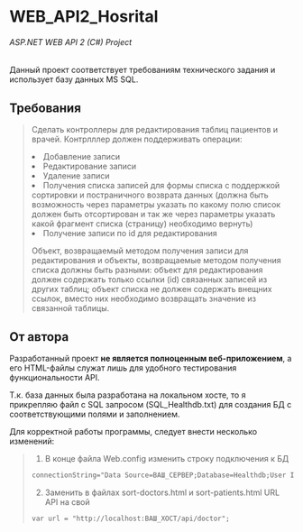 WEB_API2_Hosrital
=====================
###### ASP.NET WEB API 2 (C#) Project
Данный проект соответствует требованиям технического задания и использует базу данных MS SQL.

Требования
-----------------------------------
> Сделать контроллеры для редактирования таблиц пациентов и врачей.
> Контрлллер должен поддерживать операции:
> <li> Добавление записи
> <li> Редактирование записи
> <li> Удаление записи
> <li> Получения списка записей для формы списка с поддержкой сортировки и постраничного возврата данных (должна быть возможность через параметры указать по какому полю список должен быть отсортирован и так же через параметры указать какой фрагмент списка (страницу) необходимо вернуть)
> <li> Получение записи по id для редактирования
> 
> Объект, возвращаемый методом получения записи для редактирования и объекты, возвращаемые методом получения списка должны быть разными:
> объект для редактирования должен содержать только ссылки (id) связанных записей из других таблиц;
> объект списка не должен содержать внещних ссылок, вместо них необходимо возвращать значение из связанной таблицы.
> 

От автора
-----------------------------------
Разработанный проект **не является полноценным веб-приложением**, а его HTML-файлы служат лишь для удобного тестирования функциональности API.

Т.к. база данных была разработана на локальном хосте, то я прикрепляю файл c SQL запросом (SQL_Healthdb.txt) для создания БД с соответствующими полями и заполнением.

Для корректной работы программы, следует внести несколько изменений:
> 1. В конце файла Web.config изменить строку подключения к БД
> ```xml
> connectionString="Data Source=ВАШ_СЕРВЕР;Database=Healthdb;User Id=ВАШ_ЛОГИН;Password=ВАШ_ПАРОЛЬ;
> ```
> 2. Заменить в файлах sort-doctors.html и sort-patients.html URL API на свой
> ```html
> var url = "http://localhost:ВАШ_ХОСТ/api/doctor";
> ```


